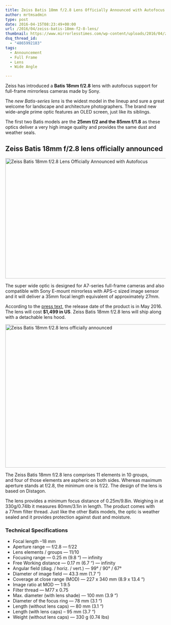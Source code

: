 ```yaml
---
title: Zeiss Batis 18mm f/2.8 Lens Officially Announced with Autofocus
author: mrtmsadmin
type: post
date: 2016-04-15T08:23:49+00:00
url: /2016/04/zeiss-batis-18mm-f2-8-lens/
thumbnail: https://www.mirrorlesstimes.com/wp-content/uploads/2016/04/zeiss-batis-18mm-f2-8-sony-camera.jpg
dsq_thread_id:
  - "4865992183"
tags:
  - Announcement
  - Full Frame
  - Lens
  - Wide Angle

---
```

Zeiss has introduced a **Batis 18mm f/2.8** lens with autofocus support for full-frame mirrorless cameras made by Sony.

The _new Batis-series lens_ is the widest model in the lineup and sure a great welcome for landscape and architecture photographers. The brand new wide-angle prime optic features an OLED screen, just like its siblings.

The first two Batis models are the **25mm f/2 and the 85mm f/1.8** as these optics deliver a very high image quality and provides the same dust and weather seals.<!--more-->

## Zeiss Batis 18mm f/2.8 lens officially announced

<img class="alignnone wp-image-101 size-full" title="Zeiss Batis 18mm f/2.8 Lens Officially Announced with Autofocus" src="https://i1.wp.com/www.mirrorlesstimes.com/wp-content/uploads/2016/04/zeiss-batis-18mm-f2-8-sony-camera.jpg?resize=600%2C378&#038;ssl=1" alt="Zeiss Batis 18mm f/2.8 Lens Officially Announced with Autofocus" width="600" height="378" srcset="https://i1.wp.com/www.mirrorlesstimes.com/wp-content/uploads/2016/04/zeiss-batis-18mm-f2-8-sony-camera.jpg?w=1200&ssl=1 1200w, https://i1.wp.com/www.mirrorlesstimes.com/wp-content/uploads/2016/04/zeiss-batis-18mm-f2-8-sony-camera.jpg?resize=300%2C189&ssl=1 300w, https://i1.wp.com/www.mirrorlesstimes.com/wp-content/uploads/2016/04/zeiss-batis-18mm-f2-8-sony-camera.jpg?resize=768%2C484&ssl=1 768w, https://i1.wp.com/www.mirrorlesstimes.com/wp-content/uploads/2016/04/zeiss-batis-18mm-f2-8-sony-camera.jpg?resize=1024%2C645&ssl=1 1024w" sizes="(max-width: 600px) 100vw, 600px" data-recalc-dims="1" /> 

The super wide optic is designed for A7-series full-frame cameras and also compatible with Sony E-mount mirrorless with APS-c sized image sensor and it will deliver a 35mm focal length equivalent of approximately 27mm.

According to the [press text][1], the release date of the product is in May 2016. The lens will cost **$1,499 in US**. Zeiss Batis 18mm f/2.8 lens will ship along with a detachable lens hood.

<img class="alignnone wp-image-102 size-full" title="Zeiss Batis 18mm f/2.8 lens officially announced" src="https://i0.wp.com/www.mirrorlesstimes.com/wp-content/uploads/2016/04/zeiss-batis-18mm-f2-8.jpg?resize=600%2C450&#038;ssl=1" alt="Zeiss Batis 18mm f/2.8 lens officially announced" width="600" height="450" srcset="https://i0.wp.com/www.mirrorlesstimes.com/wp-content/uploads/2016/04/zeiss-batis-18mm-f2-8.jpg?w=1200&ssl=1 1200w, https://i0.wp.com/www.mirrorlesstimes.com/wp-content/uploads/2016/04/zeiss-batis-18mm-f2-8.jpg?resize=300%2C225&ssl=1 300w, https://i0.wp.com/www.mirrorlesstimes.com/wp-content/uploads/2016/04/zeiss-batis-18mm-f2-8.jpg?resize=768%2C576&ssl=1 768w, https://i0.wp.com/www.mirrorlesstimes.com/wp-content/uploads/2016/04/zeiss-batis-18mm-f2-8.jpg?resize=1024%2C768&ssl=1 1024w" sizes="(max-width: 600px) 100vw, 600px" data-recalc-dims="1" /> 

The Zeiss Batis 18mm f/2.8 lens comprises 11 elements in 10 groups, and four of those elements are aspheric on both sides. Whereas maximum aperture stands at f/2.8, the minimum one is f/22. The design of the lens is based on Distagon.

The lens provides a minimum focus distance of 0.25m/9.8in. Weighing in at 330g/0.74lb it measures 80mm/3.1in in length. The product comes with a 77mm filter thread. Just like the other Batis models, the optic is weather sealed and it provides protection against dust and moisture.

### Technical Specifications

  * Focal length –18 mm
  * Aperture range — f/2.8 — f/22
  * Lens elements / groups — 11/10
  * Focusing range — 0.25 m (9.8 “) — infinity
  * Free Working distance — 0.17 m (6.7 “) — infinity
  * Angular field (diag. / horiz. / vert.) — 99° / 90° / 67°
  * Diameter of image field — 43.3 mm (1.7 “)
  * Coverage at close range (MOD) — 227 x 340 mm (8.9 x 13.4 “)
  * Image ratio at MOD — 1:9.5
  * Filter thread — M77 x 0.75
  * Max. diameter (with lens shade) — 100 mm (3.9 “)
  * Diameter of the focus ring — 78 mm (3.1 “)
  * Length (without lens caps) — 80 mm (3.1 “)
  * Length (with lens caps) – 95 mm (3.7 “)
  * Weight (without lens caps) — 330 g (0.74 lbs)

 [1]: http://www.zeiss.com/corporate/en_de/zeiss-corporate-newsroom/press-releases.html?id=ZEISS-Batis-2.8-18